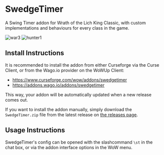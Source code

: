 # SwedgeTimer
A Swing Timer addon for Wrath of the Lich King Classic, with custom implementations and behaviours for every class in the game.

![war3](https://user-images.githubusercontent.com/52763122/194582434-60b56e5e-0e34-4d0d-92cc-f832e00650f4.gif)
![hunter1](https://user-images.githubusercontent.com/52763122/194581394-81760922-b8ba-4459-bf57-d504ed04b17d.gif)

## Install Instructions

It is recommended to install the addon from either Curseforge via the Curse Client, or from the Wago.io provider on the WoWUp Client:

- https://www.curseforge.com/wow/addons/swedgetimer
- https://addons.wago.io/addons/swedgetimer

This way, your addon will be automatically updated when a new release comes out.

If you want to install the addon manually, simply download the `SwedgeTimer.zip` file from the latest release on [the releases page](https://github.com/hypernormalisation/SwedgeTimer/releases).

## Usage Instructions

SwedgeTimer's config can be opened with the slashcommand `\st` in the chat box, or via the addon interface options in the WoW menu.
